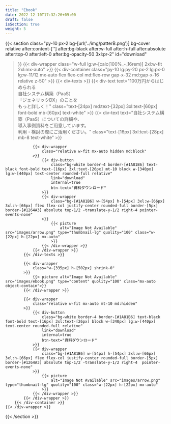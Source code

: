 ```yaml
---
title: "Ebook"
date: 2022-12-10T17:32:26+09:00
draft: false
isSection: true
weight: 5
---
```


{{< section
    class="py-10 px-2 bg-[url('../img/patterB.png')] bg-cover relative after:content-[''] after:bg-black after:w-full after:h-full after:absolute after:top-0 after:left-0 after:bg-opacity-50 3xl:pr-2"
    id="download"
>}}
    {{< div-wrapper
        class="w-full lg:w-[calc(100%_-_16rem)] 2xl:w-fit 2xl:mx-auto"
    >}}
        {{< div-container
            class="py-10 lg:py-20 px-2 lg:px-0 lg:w-11/12 mx-auto flex flex-col md:flex-row gap-x-32 md:gap-x-16 relative z-50"
        >}}
            {{< div-texts >}}
                {{< div-text
                    text="100万円からはじめられる<br class='hidden lg:block'>自社システム構築（PaaS）<br class='hidden lg:block'>「ジェネリックDX」のことを<br class='hidden lg:block'>もっと詳しく！"
                    class="text-[24px] md:text-[32px] 3xl:text-[60px] font-bold mb-[60px] text-white"
                >}}
                {{< div-text
                    text="自社システム構築（PaaS）についての詳細や、<br>導入事例資料をご用意しています。<br>利用・検討の際にご活用ください。"
                    class="text-[16px] 3xl:text-[28px] mb-8 text-white"
                >}}

                {{< div-wrapper
                    class="relative w-fit mx-auto hidden md:block"
                >}}
                    {{< div-button
                        class="bg-white border-4 border-[#1A81B6] text-black font-bold text-[16px] 3xl:text-[26px] mt-10 block w-[340px] lg:w-[440px] text-center rounded-full relative"
                        link="download"
                        internal=true
                        btn-text="資料ダウンロード"
                    >}}
                    {{< div-wrapper
                        class="bg-[#1A81B6] w-[54px] h-[54px] 3xl:w-[66px] 3xl:h-[66px] flex flex-col justify-center rounded-full border-[5px] border-[#1264A3] absolute top-1/2 -translate-y-1/2 right-4 pointer-events-none"
                    >}}
                        {{< picture
                            alt="Image Not Available" src="images/arrow.png" type="thumbnail-lg" quolity="100" class="w-[22px] h-[22px] mx-auto"
                        >}}
                    {{< /div-wrapper >}}
                {{< /div-wrapper >}}
            {{< /div-texts >}}

            {{< div-wrapper
                class="w-[335px] h-[502px] shrink-0"
            >}}
                {{< picture alt="Image Not Available" src="images/ebook.png" type="content" quolity="100" class="mx-auto object-contain">}}
            {{< /div-wrapper >}}

            {{< div-wrapper
                class="relative w-fit mx-auto mt-10 md:hidden"
            >}}
                {{< div-button
                    class="bg-white border-4 border-[#1A81B6] text-black font-bold text-[16px] 3xl:text-[26px] block w-[340px] lg:w-[440px] text-center rounded-full relative"
                    link="download"
                    internal=true
                    btn-text="資料ダウンロード"
                >}}
                {{< div-wrapper
                    class="bg-[#1A81B6] w-[54px] h-[54px] 3xl:w-[66px] 3xl:h-[66px] flex flex-col justify-center rounded-full border-[5px] border-[#1264A3] absolute top-1/2 -translate-y-1/2 right-4  pointer-events-none"
                >}}
                    {{< picture
                        alt="Image Not Available" src="images/arrow.png" type="thumbnail-lg" quolity="100" class="w-[22px] h-[22px] mx-auto"
                    >}}
                {{< /div-wrapper >}}
            {{< /div-wrapper >}}
        {{< /div-container >}}
    {{< /div-wrapper >}}
{{< /section >}}